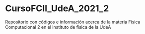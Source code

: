 # CursoFCII_UdeA_2021_2
Repositorio con códigos e información acerca de la materia Física Computacional 2 en el instituto de física de la UdeA
